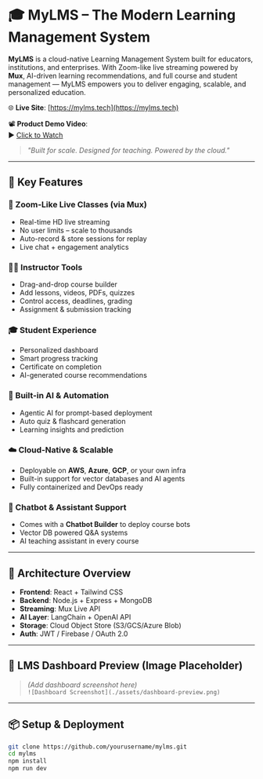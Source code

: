 # 🎓 MyLMS – The Modern Learning Management System

**MyLMS** is a cloud-native Learning Management System built for educators, institutions, and enterprises. With Zoom-like live streaming powered by **Mux**, AI-driven learning recommendations, and full course and student management — MyLMS empowers you to deliver engaging, scalable, and personalized education.

🌐 **Live Site**: [https://mylms.tech](https://mylms.tech)

📽 **Product Demo Video**:  
▶️ [Click to Watch](https://player.mux.com/qvuIa00dYcvYgXPR5v8b6Y6xZAzxaSvy5gcp799iV5No)

> _"Built for scale. Designed for teaching. Powered by the cloud."_

---

## 🚀 Key Features

### 🔴 Zoom-Like Live Classes (via Mux)
- Real-time HD live streaming
- No user limits – scale to thousands
- Auto-record & store sessions for replay
- Live chat + engagement analytics

### 🧑‍🏫 Instructor Tools
- Drag-and-drop course builder
- Add lessons, videos, PDFs, quizzes
- Control access, deadlines, grading
- Assignment & submission tracking

### 🎓 Student Experience
- Personalized dashboard
- Smart progress tracking
- Certificate on completion
- AI-generated course recommendations

### 🧠 Built-in AI & Automation
- Agentic AI for prompt-based deployment
- Auto quiz & flashcard generation
- Learning insights and prediction

### ☁️ Cloud-Native & Scalable
- Deployable on **AWS**, **Azure**, **GCP**, or your own infra
- Built-in support for vector databases and AI agents
- Fully containerized and DevOps ready

### 🤖 Chatbot & Assistant Support
- Comes with a **Chatbot Builder** to deploy course bots
- Vector DB powered Q&A systems
- AI teaching assistant in every course

---

## 🧩 Architecture Overview

- **Frontend**: React + Tailwind CSS  
- **Backend**: Node.js + Express + MongoDB  
- **Streaming**: Mux Live API  
- **AI Layer**: LangChain + OpenAI API  
- **Storage**: Cloud Object Store (S3/GCS/Azure Blob)  
- **Auth**: JWT / Firebase / OAuth 2.0

---

## 📸 LMS Dashboard Preview (Image Placeholder)

> *(Add dashboard screenshot here)*  
> `![Dashboard Screenshot](./assets/dashboard-preview.png)`

---

## 📦 Setup & Deployment

```bash
git clone https://github.com/yourusername/mylms.git
cd mylms
npm install
npm run dev
